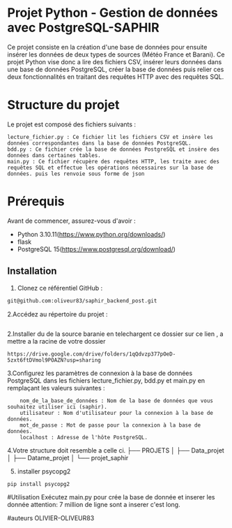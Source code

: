 # Projet Python - Gestion de données avec PostgreSQL-SAPHIR

Ce projet consiste en la création d'une base de données pour ensuite insérer les données de deux types de sources (Météo France et Barani).
Ce projet Python vise donc a  lire des fichiers CSV, insérer leurs données dans une base de données PostgreSQL, créer la base de données puis relier ces deux fonctionnalités en traitant des requêtes HTTP avec des requêtes SQL.

# Structure du projet
Le projet est composé des fichiers suivants :

    lecture_fichier.py : Ce fichier lit les fichiers CSV et insère les données correspondantes dans la base de données PostgreSQL.
    bdd.py : Ce fichier crée la base de données PostgreSQL et insère des données dans certaines tables.
    main.py : Ce fichier récupère des requêtes HTTP, les traite avec des requêtes SQL et effectue les opérations nécessaires sur la base de données. puis les renvoie sous forme de json 
    
# Prérequis
Avant de commencer, assurez-vous d'avoir :

- Python 3.10.11(https://www.python.org/downloads/)
- flask 
- PostgreSQL 15(https://www.postgresql.org/download/)

## Installation
1. Clonez ce référentiel GitHub :
```bash
git@github.com:oliveur83/saphir_backend_post.git
```
2.Accédez au répertoire du projet :
```cd PROJETS
```
2.Installer du de la source baranie en telechargent ce dossier sur ce lien , a mettre a la racine de votre dossier 
```
https://drive.google.com/drive/folders/1qQdvzp377pOeD-5zxt6ftDVmol9POAZN?usp=sharing
```



3.Configurez les paramètres de connexion à la base de données PostgreSQL dans les fichiers lecture_fichier.py, bdd.py et main.py en remplaçant les valeurs suivantes :
```
    nom_de_la_base_de_données : Nom de la base de données que vous souhaitez utiliser ici (saphir).
    utilisateur : Nom d'utilisateur pour la connexion à la base de données.
    mot_de_passe : Mot de passe pour la connexion à la base de données.
    localhost : Adresse de l'hôte PostgreSQL.

```
4.Votre structure doit resemble a celle ci.
├── PROJETS
│   ├── Data_projet
│   ├── Datame_projet
│   └── projet_saphir

5. installer psycopg2 
```
pip install psycopg2 
```
#Utilisation
Exécutez main.py pour crée la base de donnée et inserer les donnée 
attention: 7 million de ligne sont a inserer c'est long.

#auteurs 
OLIVIER-OLIVEUR83
